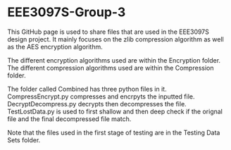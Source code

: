 # EEE3097S-Group-3
This GitHub page is used to share files that are used in the EEE3097S design project. It mainly focuses on the zlib compression algorithm as well as the AES encryption algorithm.

The different encryption algorithms used are within the Encryption folder. The different compression algorithms used are within the Compression folder.

The folder called Combined has three python files in it. CompressEncrypt.py compresses and encrpyts the inputted file. DecryptDecompress.py decrypts then decompresses the file. TestLostData.py is used to first shallow and then deep check if the orignal file and the final decompressed file match.

Note that the files used in the first stage of testing are in the Testing Data Sets folder.

